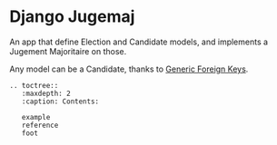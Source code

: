 # Django Jugemaj

An app that define Election and Candidate models, and implements a Jugement
Majoritaire on those.

Any model can be a Candidate, thanks to [Generic Foreign
Keys](https://docs.djangoproject.com/en/3.0/ref/contrib/contenttypes/).

```eval_rst
.. toctree::
   :maxdepth: 2
   :caption: Contents:

   example
   reference
   foot
```
